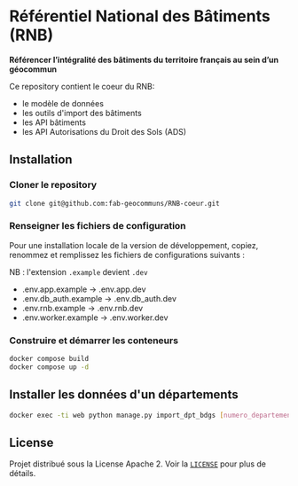 # Référentiel National des Bâtiments (RNB)

**Référencer l’intégralité des bâtiments du territoire français au sein d’un géocommun**

Ce repository contient le coeur du RNB:

- le modèle de données
- les outils d'import des bâtiments
- les API bâtiments 
- les API Autorisations du Droit des Sols (ADS)

## Installation

### Cloner le repository

```bash
git clone git@github.com:fab-geocommuns/RNB-coeur.git
```

### Renseigner les fichiers de configuration

Pour une installation locale de la version de développement, copiez, renommez et remplissez les fichiers de configurations suivants : 

NB : l'extension `.example` devient `.dev`

- .env.app.example -> .env.app.dev
- .env.db_auth.example -> .env.db_auth.dev
- .env.rnb.example -> .env.rnb.dev
- .env.worker.example -> .env.worker.dev

### Construire et démarrer les conteneurs

```bash
docker compose build
docker compose up -d
```

## Installer les données d'un départements

```bash
docker exec -ti web python manage.py import_dpt_bdgs [numero_departement]
```

## License

Projet distribué sous la License Apache 2. Voir la [`LICENSE`](LICENSE) pour plus de détails. 